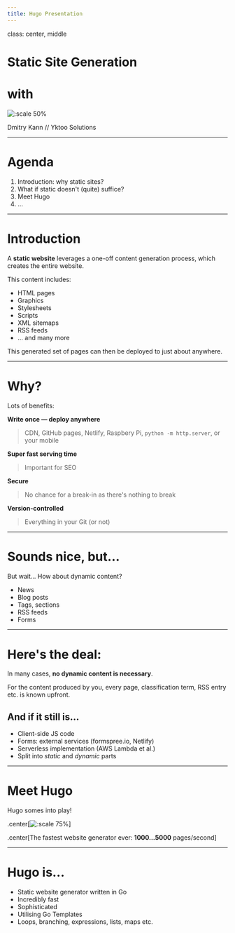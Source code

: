 ```yaml
---
title: Hugo Presentation
---
```


class: center, middle

# Static Site Generation

# with

![:scale 50%](/img/hugo-logo.png)

Dmitry Kann // Yktoo Solutions

---

# Agenda

1. Introduction: why static sites?
2. What if static doesn't (quite) suffice?
3. Meet Hugo
4. ...

---

# Introduction

A **static website** leverages a one-off content generation process, which creates the entire website.

This content includes:

* HTML pages
* Graphics
* Stylesheets
* Scripts
* XML sitemaps
* RSS feeds
* ... and many more

This generated set of pages can then be deployed to just about anywhere.

---

# Why?

Lots of benefits:

**Write once — deploy anywhere**

> CDN, GitHub pages, Netlify, Raspbery Pi, `python -m http.server`, or your mobile

**Super fast serving time**

> Important for SEO

**Secure**

> No chance for a break-in as there's nothing to break

**Version-controlled**

> Everything in your Git (or not)

---

# Sounds nice, but…

But wait… How about dynamic content?

* News
* Blog posts
* Tags, sections
* RSS feeds
* Forms

---

# Here's the deal:

In many cases, **no dynamic content is necessary**.

For the content produced by you, every page, classification term, RSS entry etc. is known upfront.

## And if it still is…

* Client-side JS code
* Forms: external services (formspree.io, Netlify)
* Serverless implementation (AWS Lambda et al.)
* Split into *static* and *dynamic* parts

---

# Meet Hugo

Hugo somes into play!

.center[![:scale 75%](/img/hugo-logo.png)]

.center[The fastest website generator ever: **1000…5000** pages/second]

---

# Hugo is…

* Static website generator written in Go
* Incredibly fast
* Sophisticated
* Utilising Go Templates
* Loops, branching, expressions, lists, maps etc.